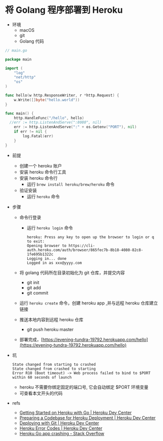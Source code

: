 # 将 Golang 程序部署到 Heroku

- 环境
  - macOS
  - git
  - Golang 代码

```go
// main.go

package main

import (
	"log"
	"net/http"
	"os"
)

func hello(w http.ResponseWriter, r *http.Request) {
	w.Write([]byte("hello.world"))
}

func main() {
	http.HandleFunc("/hello", hello)
  //err := http.ListenAndServe(":8080", nil) 
	err := http.ListenAndServe(":" + os.Getenv("PORT"), nil) 
	if err != nil {
		log.Fatal(err)
	}
}
```



- 前提
  - 创建一个 heroku 账户
  - 安装 heroku 命令行工具
  - 安装 heroku 命令行
    - 运行 `brew install heroku/brew/heroku` 命令
  - 验证安装
    - 运行 `heroku` 命令



- 步骤

  - 命令行登录

    - 运行 `heroku login` 命令

      ```
      heroku: Press any key to open up the browser to login or q to exit:
      Opening browser to https://cli-auth.heroku.com/auth/browser/865fec7b-8b18-4080-82c8-1fe695b1322c
      Logging in... done
      Logged in as xxx@yyyy.com
      ```

  - 将 golang 代码所在目录初始化为 git 仓库，并提交内容

    - git init
    - git add
    - git commit

  - 运行 `heroku create` 命令，创建 heroku app ,并与远程 heroku 仓库建立链接

  - 推送本地内容到远程 heroku 仓库

    - git push heroku master

  - 部署完成，[https://evening-tundra-19792.herokuapp.com/hello](https://evening-tundra-19792.herokuapp.com/hello)

    

- 坑

  ```
  State changed from starting to crashed
  State changed from crashed to starting
  Error R10 (Boot timeout) -> Web process failed to bind to $PORT within 60 seconds of launch
  ```

  - heroku 不需要你绑定固定的端口号, 它会自动绑定 $PORT 环境变量
  - 可查看本文开头的代码



- refs
  - [Getting Started on Heroku with Go | Heroku Dev Center](https://devcenter.heroku.com/articles/getting-started-with-go)
  - [Preparing a Codebase for Heroku Deployment | Heroku Dev Center](https://devcenter.heroku.com/articles/preparing-a-codebase-for-heroku-deployment)
  - [Deploying with Git | Heroku Dev Center](https://devcenter.heroku.com/articles/git#creating-a-heroku-remote)
  - [Heroku Error Codes | Heroku Dev Center](https://devcenter.heroku.com/articles/error-codes)
  - [Heroku Go app crashing - Stack Overflow](https://stackoverflow.com/questions/32463004/heroku-go-app-crashing)